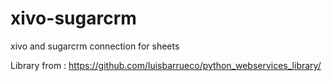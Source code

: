 xivo-sugarcrm
=============

xivo and sugarcrm connection for sheets


Library from : https://github.com/luisbarrueco/python_webservices_library/
